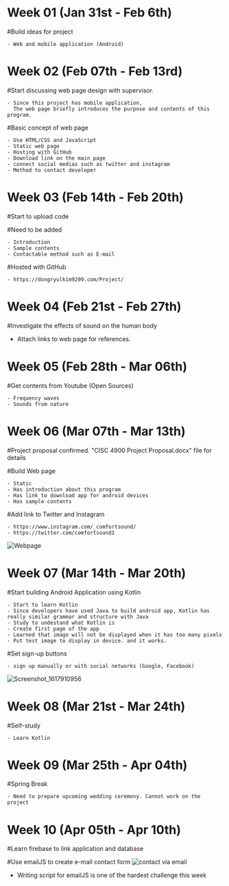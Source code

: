 # Week 01 (Jan 31st - Feb 6th)

  #Build ideas for project
  
    - Web and mobile application (Android)
  
# Week 02 (Feb 07th - Feb 13rd)

  #Start discussing web page design with supervisor.
   
    - Since this project has mobile application, 
      The web page briefly introduces the purpose and contents of this program.
    
  #Basic concept of web page
   
    - Use HTML/CSS and JavaScript
    - Static web page
    - Hosting with GitHub
    - Download link on the main page
    - connect social medias such as twitter and instagram
    - Method to contact developer
  
# Week 03 (Feb 14th - Feb 20th)

  #Start to upload code
  
  #Need to be added
  
    - Introduction
    - Sample contents
    - Contactable method such as E-mail
    
   #Hosted with GitHub
   
    - https://dongryulkim9299.com/Project/

# Week 04 (Feb 21st - Feb 27th)
  
  #Investigate the effects of sound on the human body
   - Attach links to web page for references.

# Week 05 (Feb 28th - Mar 06th)

  #Get contents from Youtube (Open Sources)
  
    - Frequency waves
    - Sounds from nature
  
# Week 06 (Mar 07th - Mar 13th)

  #Project proposal confirmed. "CISC 4900 Project Proposal.docx" file for details
    
  #Build Web page
  
    - Static
    - Has introduction about this program
    - Has link to download app for android devices
    - Has sample contents
    
   #Add link to Twitter and Instagram
   
    - https://www.instagram.com/_comfortsound/
    - https://twitter.com/comfortsound1
  
   ![Webpage](https://user-images.githubusercontent.com/70281650/114076734-022c8600-9875-11eb-9119-e51c5011c668.PNG)
  
# Week 07 (Mar 14th - Mar 20th)

   #Start building Android Application using Kotlin
   
    - Start to learn Kotlin
    - Since developers have used Java to build android app, Kotlin has really similar grammar and structure with Java
    - Study to undestand what Kotlin is
    - Create first page of the app
    - Learned that image will not be displayed when it has too many pixels
    - Put test image to display in device. and it works.
  
   #Set sign-up buttons 
    
    - sign up manually or with social networks (Google, Facebook)
  
   ![Screenshot_1617910956](https://user-images.githubusercontent.com/70281650/114086797-11b1cc00-9881-11eb-8f6b-eb48a7c62f2c.png)


# Week 08 (Mar 21st - Mar 24th)

  #Self-study
  
    - Learn Kotlin
    

# Week 09 (Mar 25th - Apr 04th)
  
  #Spring Break
  
    - Need to prepare upcoming wedding ceremony. Cannot work on the project
  
# Week 10 (Apr 05th - Apr 10th)

  #Learn firebase to link application and database
  
  #Use emailJS to create e-mail contact form
   ![contact via email](https://user-images.githubusercontent.com/70281650/114085297-2e4d0480-987f-11eb-8c78-b1d2fcc81358.PNG)
   
   - Writing script for emailJS is one of the hardest challenge this week











  
